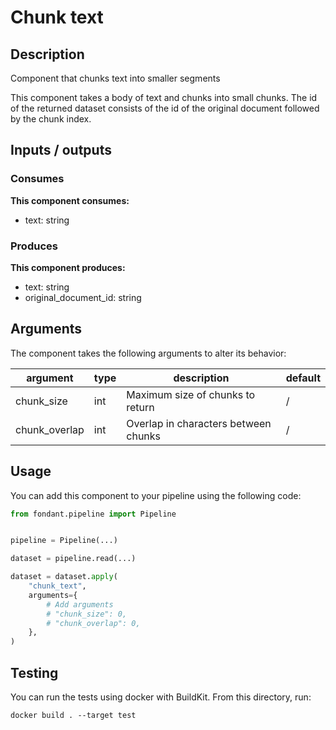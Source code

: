 # Chunk text

## Description
Component that chunks text into smaller segments 

This component takes a body of text and chunks into small chunks. The id of the returned dataset
consists of the id of the original document followed by the chunk index.


## Inputs / outputs

### Consumes
**This component consumes:**
- text: string





### Produces
**This component produces:**
- text: string
- original_document_id: string



## Arguments

The component takes the following arguments to alter its behavior:

| argument | type | description | default |
| -------- | ---- | ----------- | ------- |
| chunk_size | int | Maximum size of chunks to return | / |
| chunk_overlap | int | Overlap in characters between chunks | / |

## Usage

You can add this component to your pipeline using the following code:

```python
from fondant.pipeline import Pipeline


pipeline = Pipeline(...)

dataset = pipeline.read(...)

dataset = dataset.apply(
    "chunk_text",
    arguments={
        # Add arguments
        # "chunk_size": 0,
        # "chunk_overlap": 0,
    },
)
```

## Testing

You can run the tests using docker with BuildKit. From this directory, run:
```
docker build . --target test
```

